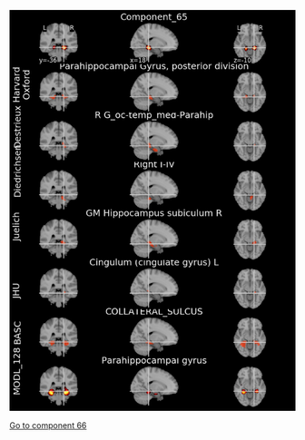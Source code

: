 


![65](preliminary/65.jpg "Component 65")

[Go to component 66](https://parietal-inria.github.io/MODL_atlas/1024/66 "Component 66")
